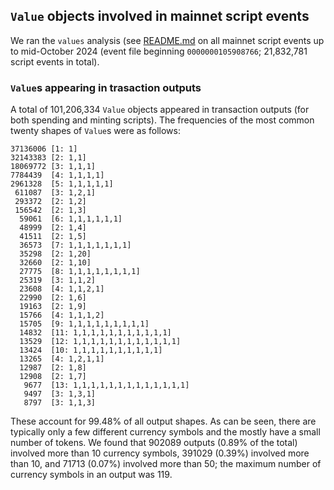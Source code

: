 ## `Value` objects involved in mainnet script events

We ran the `values` analysis (see [README.md](./README.md) on all mainnet script
events up to mid-October 2024 (event file beginning `0000000105908766`;
21,832,781 script events in total).


### `Value`s appearing in trasaction outputs

A total of 101,206,334 `Value` objects appeared in transaction outputs (for both
spending and minting scripts).  The frequencies of the most common twenty shapes
of `Value`s were as follows:

```
37136006 [1: 1]
32143383 [2: 1,1]
18069772 [3: 1,1,1]
7784439  [4: 1,1,1,1]
2961328  [5: 1,1,1,1,1]
 611087  [3: 1,2,1]
 293372  [2: 1,2]
 156542  [2: 1,3]
  59061  [6: 1,1,1,1,1,1]
  48999  [2: 1,4]
  41511  [2: 1,5]
  36573  [7: 1,1,1,1,1,1,1]
  35298  [2: 1,20]
  32660  [2: 1,10]
  27775  [8: 1,1,1,1,1,1,1,1]
  25319  [3: 1,1,2]
  23608  [4: 1,1,2,1]
  22990  [2: 1,6]
  19163  [2: 1,9]
  15766  [4: 1,1,1,2]
  15705  [9: 1,1,1,1,1,1,1,1,1]
  14832  [11: 1,1,1,1,1,1,1,1,1,1,1]
  13529  [12: 1,1,1,1,1,1,1,1,1,1,1,1]
  13424  [10: 1,1,1,1,1,1,1,1,1,1]
  13265  [4: 1,2,1,1]
  12987  [2: 1,8]
  12908  [2: 1,7]
   9677  [13: 1,1,1,1,1,1,1,1,1,1,1,1,1]
   9497  [3: 1,3,1]
   8797  [3: 1,1,3]
```

These account for 99.48% of all output shapes. As can be seen, there are
typically only a few different currency symbols and the mostly have a small
number of tokens.  We found that 902089 outputs (0.89% of the total) involved
more than 10 currency symbols, 391029 (0.39%) involved more than 10, and 71713
(0.07%) involved more than 50; the maximum number of currency symbols in an
output was 119.

